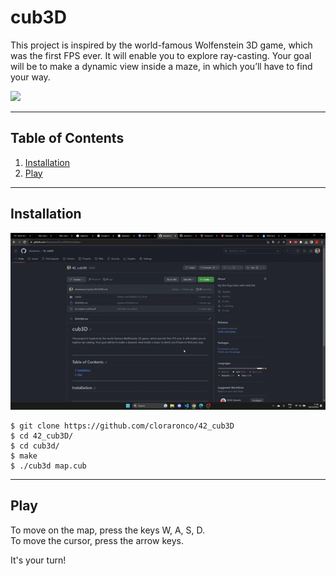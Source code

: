 # cub3D
This project is inspired by the world-famous Wolfenstein 3D game, which was the first FPS ever.
It will enable you to explore ray-casting.
Your goal will be to make a dynamic view inside a maze, in which you’ll have to find your way.

![](https://github.com/cloraronco/42_cub3D/blob/master/cub3d_demoV1_GIF.gif)

***
## Table of Contents
1. [Installation](#installation)
2. [Play](#play)
***
## Installation
![](https://github.com/cloraronco/42_cub3D/blob/master/cub3d_installationV1_GIF.gif)
```
$ git clone https://github.com/cloraronco/42_cub3D
$ cd 42_cub3D/
$ cd cub3d/
$ make
$ ./cub3d map.cub
```
***
## Play
To move on the map, press the keys W, A, S, D.  
To move the cursor, press the arrow keys.  
  
It's your turn!  
